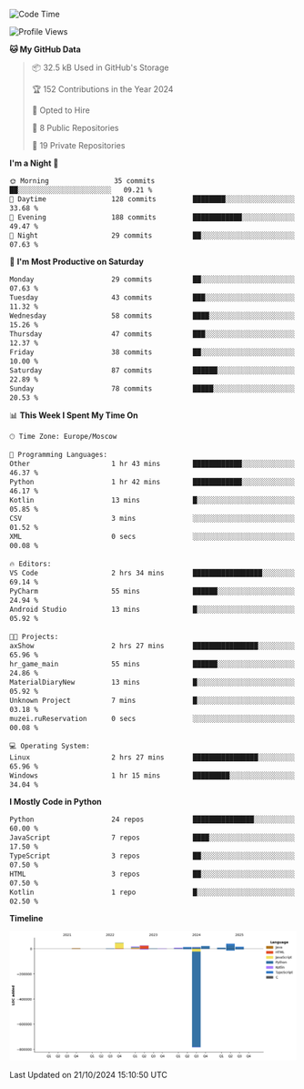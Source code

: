 <!--START_SECTION:waka-->
![Code Time](http://img.shields.io/badge/Code%20Time-535%20hrs%2011%20mins-blue)

![Profile Views](http://img.shields.io/badge/Profile%20Views-4-blue)

**🐱 My GitHub Data** 

> 📦 32.5 kB Used in GitHub's Storage 
 > 
> 🏆 152 Contributions in the Year 2024
 > 
> 💼 Opted to Hire
 > 
> 📜 8 Public Repositories 
 > 
> 🔑 19 Private Repositories 
 > 
**I'm a Night 🦉** 

```text
🌞 Morning                35 commits          ██░░░░░░░░░░░░░░░░░░░░░░░   09.21 % 
🌆 Daytime                128 commits         ████████░░░░░░░░░░░░░░░░░   33.68 % 
🌃 Evening                188 commits         ████████████░░░░░░░░░░░░░   49.47 % 
🌙 Night                  29 commits          ██░░░░░░░░░░░░░░░░░░░░░░░   07.63 % 
```
📅 **I'm Most Productive on Saturday** 

```text
Monday                   29 commits          ██░░░░░░░░░░░░░░░░░░░░░░░   07.63 % 
Tuesday                  43 commits          ███░░░░░░░░░░░░░░░░░░░░░░   11.32 % 
Wednesday                58 commits          ████░░░░░░░░░░░░░░░░░░░░░   15.26 % 
Thursday                 47 commits          ███░░░░░░░░░░░░░░░░░░░░░░   12.37 % 
Friday                   38 commits          ██░░░░░░░░░░░░░░░░░░░░░░░   10.00 % 
Saturday                 87 commits          ██████░░░░░░░░░░░░░░░░░░░   22.89 % 
Sunday                   78 commits          █████░░░░░░░░░░░░░░░░░░░░   20.53 % 
```


📊 **This Week I Spent My Time On** 

```text
🕑︎ Time Zone: Europe/Moscow

💬 Programming Languages: 
Other                    1 hr 43 mins        ████████████░░░░░░░░░░░░░   46.37 % 
Python                   1 hr 42 mins        ████████████░░░░░░░░░░░░░   46.17 % 
Kotlin                   13 mins             █░░░░░░░░░░░░░░░░░░░░░░░░   05.85 % 
CSV                      3 mins              ░░░░░░░░░░░░░░░░░░░░░░░░░   01.52 % 
XML                      0 secs              ░░░░░░░░░░░░░░░░░░░░░░░░░   00.08 % 

🔥 Editors: 
VS Code                  2 hrs 34 mins       █████████████████░░░░░░░░   69.14 % 
PyCharm                  55 mins             ██████░░░░░░░░░░░░░░░░░░░   24.94 % 
Android Studio           13 mins             █░░░░░░░░░░░░░░░░░░░░░░░░   05.92 % 

🐱‍💻 Projects: 
axShow                   2 hrs 27 mins       ████████████████░░░░░░░░░   65.96 % 
hr_game_main             55 mins             ██████░░░░░░░░░░░░░░░░░░░   24.86 % 
MaterialDiaryNew         13 mins             █░░░░░░░░░░░░░░░░░░░░░░░░   05.92 % 
Unknown Project          7 mins              █░░░░░░░░░░░░░░░░░░░░░░░░   03.18 % 
muzei.ruReservation      0 secs              ░░░░░░░░░░░░░░░░░░░░░░░░░   00.08 % 

💻 Operating System: 
Linux                    2 hrs 27 mins       ████████████████░░░░░░░░░   65.96 % 
Windows                  1 hr 15 mins        █████████░░░░░░░░░░░░░░░░   34.04 % 
```

**I Mostly Code in Python** 

```text
Python                   24 repos            ███████████████░░░░░░░░░░   60.00 % 
JavaScript               7 repos             ████░░░░░░░░░░░░░░░░░░░░░   17.50 % 
TypeScript               3 repos             ██░░░░░░░░░░░░░░░░░░░░░░░   07.50 % 
HTML                     3 repos             ██░░░░░░░░░░░░░░░░░░░░░░░   07.50 % 
Kotlin                   1 repo              █░░░░░░░░░░░░░░░░░░░░░░░░   02.50 % 
```



**Timeline**

![Lines of Code chart](https://raw.githubusercontent.com/adlemx/adlemx/main/assets/bar_graph.png)


 Last Updated on 21/10/2024 15:10:50 UTC
<!--END_SECTION:waka-->

